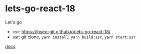 # lets-go-react-18

Let's go

- csr: https://jhseo-git.github.io/lets-go-react-18/
- ssr: git clone, `yarn install`, `yarn build:ssr`, `yarn start:ssr`

[docs](./docs/getting-started.md)
